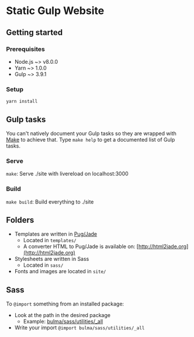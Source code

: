 # Static Gulp Website

## Getting started

### Prerequisites
* Node.js ~> v8.0.0
* Yarn ~> 1.0.0
* Gulp ~> 3.9.1

### Setup
`yarn install`

## Gulp tasks
You can't natively document your Gulp tasks so they are wrapped with [Make](https://www.gnu.org/software/make/) to achieve that. Type `make help` to get a documented list of Gulp tasks.

### Serve
`make`: Serve ./site with livereload on localhost:3000

### Build
`make build`: Build everything to ./site

## Folders
* Templates are written in [Pug/Jade](https://pugjs.org/api/getting-started.html)
  * Located in `templates/`
  * A converter HTML to Pug/Jade is available on: [http://html2jade.org](http://html2jade.org)
* Stylesheets are written in Sass
  * Located in `sass/`
* Fonts and images are located in `site/`

## Sass
To `@import` something from an installed package:

* Look at the path in the desired package 
  * Example: [bulma/sass/utilities/_all](https://github.com/jgthms/bulma/blob/master/sass/utilities/_all.sass)
* Write your import `@import bulma/sass/utilities/_all`
